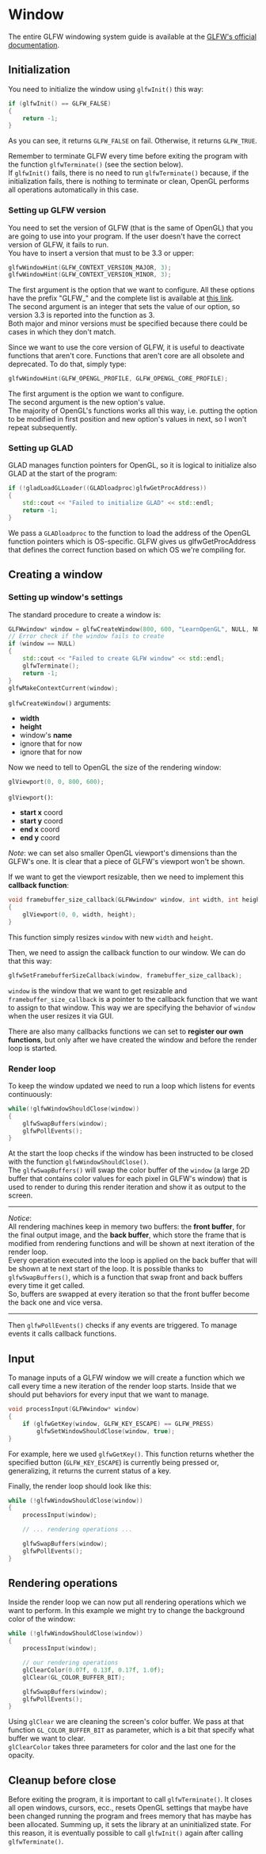 # Window

The entire GLFW windowing system guide is available at the [GLFW's official documentation](http://www.glfw.org/docs/latest/window.html).

## Initialization

You need to initialize the window using `glfwInit()` this way:

```c++
if (glfwInit() == GLFW_FALSE)
{
	return -1;
}
```

As you can see, it returns `GLFW_FALSE` on fail. Otherwise, it returns `GLFW_TRUE`.

Remember to terminate GLFW every time before exiting the program with the function `glfwTerminate()` (see the section below).
\
If `glfwInit()` fails, there is no need to run `glfwTerminate()` because, if the initialization fails, there is nothing to terminate or clean, OpenGL performs all operations automatically in this case.

### Setting up GLFW version

You need to set the version of GLFW (that is the same of OpenGL) that you are going to use into your program. If the user doesn't have the correct version of GLFW, it fails to run.
\
You have to insert a version that must to be 3.3 or upper:

```c++
glfwWindowHint(GLFW_CONTEXT_VERSION_MAJOR, 3);
glfwWindowHint(GLFW_CONTEXT_VERSION_MINOR, 3);
```

The first argument is the option that we want to configure. All these options have the prefix "GLFW\_" and the complete list is available at [this link](http://www.glfw.org/docs/latest/window.html#window_hints).
\
The second argument is an integer that sets the value of our option, so version 3.3 is reported into the function as 3.
\
Both major and minor versions must be specified because there could be cases in which they don't match.

Since we want to use the core version of GLFW, it is useful to deactivate functions that aren't core. Functions that aren't core are all obsolete and deprecated. To do that, simply type:

```c++
glfwWindowHint(GLFW_OPENGL_PROFILE, GLFW_OPENGL_CORE_PROFILE);
```

The first argument is the option we want to configure.
\
The second argument is the new option's value.
\
The majority of OpenGL's functions works all this way, i.e. putting the option to be modified in first position and new option's values in next, so I won't repeat subsequently.

### Setting up GLAD

GLAD manages function pointers for OpenGL, so it is logical to initialize also GLAD at the start of the program:

```c++
if (!gladLoadGLLoader((GLADloadproc)glfwGetProcAddress))
{
    std::cout << "Failed to initialize GLAD" << std::endl;
    return -1;
}
```

We pass a `GLADloadproc` to the function to load the address of the OpenGL function pointers which is OS-specific. GLFW gives us glfwGetProcAddress that defines the correct function based on which OS we're compiling for.

## Creating a window

### Setting up window's settings

The standard procedure to create a window is:

```c++
GLFWwindow* window = glfwCreateWindow(800, 600, "LearnOpenGL", NULL, NULL);
// Error check if the window fails to create
if (window == NULL)
{
	std::cout << "Failed to create GLFW window" << std::endl;
	glfwTerminate();
	return -1;
}
glfwMakeContextCurrent(window);
```

`glfwCreateWindow()` arguments:

- **width**
- **height**
- window's **name**
- ignore that for now
- ignore that for now

Now we need to tell to OpenGL the size of the rendering window:

```c++
glViewport(0, 0, 800, 600);
```

`glViewport()`:

- **start x** coord
- **start y** coord
- **end x** coord
- **end y** coord

_Note_: we can set also smaller OpenGL viewport's dimensions than the GLFW's one. It is clear that a piece of GLFW's viewport won't be shown.

If we want to get the viewport resizable, then we need to implement this **callback function**:

```c++
void framebuffer_size_callback(GLFWwindow* window, int width, int height)
{
    glViewport(0, 0, width, height);
}
```

This function simply resizes `window` with new `width` and `height`.

Then, we need to assign the callback function to our window. We can do that this way:

```c++
glfwSetFramebufferSizeCallback(window, framebuffer_size_callback);
```

`window` is the window that we want to get resizable and `framebuffer_size_callback` is a pointer to the callback function that we want to assign to that window. This way we are specifying the behavior of `window` when the user resizes it via GUI.

There are also many callbacks functions we can set to **register our own functions**, but only after we have created the window and before the render loop is started.

### Render loop

To keep the window updated we need to run a loop which listens for events continuously:

```c++
while(!glfwWindowShouldClose(window))
{
    glfwSwapBuffers(window);
    glfwPollEvents();
}
```

At the start the loop checks if the window has been instructed to be closed with the function `glfwWindowShouldClose()`.
\
The `glfwSwapBuffers()` will swap the color buffer of the `window` (a large 2D buffer that contains color values for each pixel in GLFW's window) that is used to render to during this render iteration and show it as output to the screen.

---

_Notice_:
\
All rendering machines keep in memory two buffers: the **front buffer**, for the final output image, and the **back buffer**, which store the frame that is modified from rendering functions and will be shown at next iteration of the render loop.
\
Every operation executed into the loop is applied on the back buffer that will be shown at te next start of the loop. It is possible thanks to `glfwSwapBuffers()`, which is a function that swap front and back buffers every time it get called. 
\
So, buffers are swapped at every iteration so that the front buffer become the back one and vice versa.

---

Then `glfwPollEvents()` checks if any events are triggered. To manage events it calls callback functions.

## Input

To manage inputs of a GLFW window we will create a function which we call every time a new iteration of the render loop starts. Inside that we should put behaviors for every input that we want to manage. 

```c++
void processInput(GLFWwindow* window)
{
	if (glfwGetKey(window, GLFW_KEY_ESCAPE) == GLFW_PRESS)
		glfwSetWindowShouldClose(window, true);
}
```

For example, here we used `glfwGetKey()`. This function returns whether the specified button (`GLFW_KEY_ESCAPE`) is currently being pressed or, generalizing, it returns the current status of a key. 

Finally, the render loop should look like this:

```c++
while (!glfwWindowShouldClose(window))
{
	processInput(window);

	// ... rendering operations ...

	glfwSwapBuffers(window);
	glfwPollEvents();
}
```

## Rendering operations

Inside the render loop we can now put all rendering operations which we want to perform. In this example we might try to change the background color of the window:

```c++
while (!glfwWindowShouldClose(window))
{
	processInput(window);

	// our rendering operations
	glClearColor(0.07f, 0.13f, 0.17f, 1.0f);
	glClear(GL_COLOR_BUFFER_BIT);

	glfwSwapBuffers(window);
	glfwPollEvents();
}
```

Using `glClear` we are cleaning the screen's color buffer. We pass at that function `GL_COLOR_BUFFER_BIT` as parameter, which is a bit that specify what buffer we want to clear.
\
`glClearColor` takes three parameters for color and the last one for the opacity.

## Cleanup before close

Before exiting the program, it is important to call `glfwTerminate()`. It closes all open windows, cursors, ecc., resets OpenGL settings that maybe have been changed running the program and frees memory that has maybe has been allocated. Summing up, it sets the library at an uninitialized state. For this reason, it is eventually possible to call `glfwInit()` again after calling `glfwTerminate()`.
